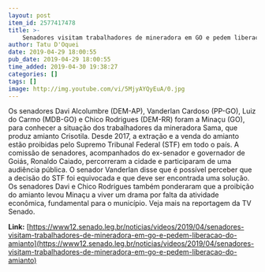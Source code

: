 ```yaml
---
layout: post
item_id: 2577417478
title: >-
    Senadores visitam trabalhadores de mineradora em GO e pedem liberação do amianto
author: Tatu D'Oquei
date: 2019-04-29 18:00:55
pub_date: 2019-04-29 18:00:55
time_added: 2019-04-30 19:38:27
categories: []
tags: []
image: http://img.youtube.com/vi/5MjyAYQyEuA/0.jpg
---
```


Os senadores Davi Alcolumbre (DEM-AP), Vanderlan Cardoso (PP-GO), Luiz do Carmo (MDB-GO) e Chico Rodrigues (DEM-RR) foram a Minaçu (GO), para conhecer a situação dos trabalhadores da mineradora Sama, que produz amianto Crisotila. Desde 2017, a extração e a venda do amianto estão proibidas pelo Supremo Tribunal Federal (STF) em todo o país. A comissão de senadores, acompanhados do ex-senador e governador de Goiás, Ronaldo Caiado, percorreram a cidade e participaram de uma audiência pública. O senador Vanderlan disse que é possível perceber que a decisão do STF foi equivocada e que deve ser encontrada uma solução. Os senadores Davi e Chico Rodrigues também ponderaram que a proibição do amianto levou Minaçu a viver um drama por falta da atividade econômica, fundamental para o município. Veja mais na reportagem da TV Senado.

**Link:** [https://www12.senado.leg.br/noticias/videos/2019/04/senadores-visitam-trabalhadores-de-mineradora-em-go-e-pedem-liberacao-do-amianto](https://www12.senado.leg.br/noticias/videos/2019/04/senadores-visitam-trabalhadores-de-mineradora-em-go-e-pedem-liberacao-do-amianto)

